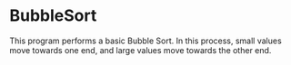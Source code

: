 # BubbleSort
This program performs a basic Bubble Sort. In this process, small values move towards one end, and large values move towards the other end.
